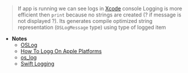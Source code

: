 > If app is running we can see logs in [Xcode](../Apple%20Platform%20Specifics/Apple%20Developer%20Tools/Xcode.md)  console
> Logging is more efficient then `print` because no strings are created (? if message is not displayed ?). Its generates compile optimized string representation (`OSLogMessage` type) using type of logged item

- **Notes**
	- [OSLog](OSLog.md)
	- [How To Logg On Apple Platforms](Logging/How%20To%20Logg%20On%20Apple%20Platforms.md)
	- [os_log](Logging/os_log.md)
	- [Swift Logging](../../Swift/Swift%20Notes/Swift%20Logging.md)